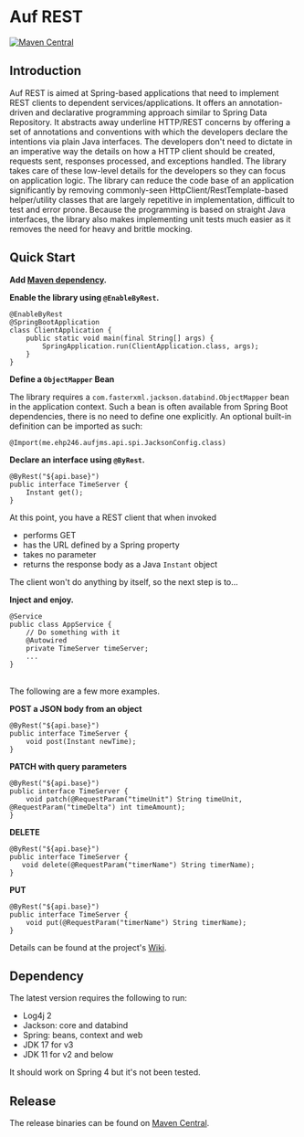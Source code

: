# Auf REST

[![Maven Central](https://maven-badges.herokuapp.com/maven-central/me.ehp246/auf-rest/badge.svg?style=flat-square)](https://maven-badges.herokuapp.com/maven-central/me.ehp246/auf-rest)

## Introduction
Auf REST is aimed at Spring-based applications that need to implement REST clients to dependent services/applications. It offers an annotation-driven and declarative programming approach similar to  Spring Data Repository. It abstracts away underline HTTP/REST concerns by offering a set of annotations and conventions with which the developers declare the intentions via plain Java interfaces. The developers don't need to dictate in an imperative way the details on how a HTTP client should be created, requests sent, responses processed, and exceptions handled. The library takes care of these low-level details for the developers so they can focus on application logic. The library can reduce the code base of an application significantly by removing commonly-seen HttpClient/RestTemplate-based helper/utility classes that are largely repetitive in implementation, difficult to test and error prone. Because the programming is based on straight Java interfaces, the library also makes implementing unit tests much easier as it removes the need for heavy and brittle mocking.

## Quick Start

**Add [Maven dependency](https://mvnrepository.com/artifact/me.ehp246/auf-rest).**

**Enable the library using `@EnableByRest`.**

```
@EnableByRest
@SpringBootApplication
class ClientApplication {
    public static void main(final String[] args) {
        SpringApplication.run(ClientApplication.class, args);
    }
}
```

**Define a `ObjectMapper` Bean**

The library requires a ``com.fasterxml.jackson.databind.ObjectMapper`` bean in the application context. Such a bean is often available from Spring Boot dependencies, there is no need to define one explicitly. An optional built-in definition can be imported as such:

```
@Import(me.ehp246.aufjms.api.spi.JacksonConfig.class)
```


**Declare an interface using `@ByRest`.**

```
@ByRest("${api.base}")
public interface TimeServer {
    Instant get();
}
```
At this point, you have a REST client that when invoked
* performs GET
* has the URL defined by a Spring property
* takes no parameter
* returns the response body as a Java ``Instant`` object

The client won't do anything by itself, so the next step is to...

**Inject and enjoy.**

```
@Service
public class AppService {
    // Do something with it
    @Autowired
    private TimeServer timeServer;
    ...
}
```

<br>
The following are a few more examples.

**POST a JSON body from an object**

```
@ByRest("${api.base}")
public interface TimeServer {
    void post(Instant newTime);
}
```

**PATCH with query parameters**

```
@ByRest("${api.base}")
public interface TimeServer {
    void patch(@RequestParam("timeUnit") String timeUnit, @RequestParam("timeDelta") int timeAmount);
}
```

**DELETE**

```
@ByRest("${api.base}")
public interface TimeServer {
   void delete(@RequestParam("timerName") String timerName);
}
```

**PUT**

```
@ByRest("${api.base}")
public interface TimeServer {
    void put(@RequestParam("timerName") String timerName);
}
```

Details can be found at the project's [Wiki](https://github.com/ehp246/auf-rest/wiki).

## Dependency
The latest version requires the following to run:
* Log4j 2
* Jackson: core and databind
* Spring: beans, context and web
* JDK 17 for v3
* JDK 11 for v2 and below

It should work on Spring 4 but it's not been tested.

## Release
The release binaries can be found on [Maven Central](https://mvnrepository.com/artifact/me.ehp246/auf-rest).
